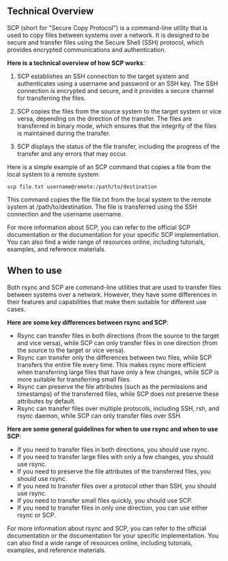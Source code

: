 ## Technical Overview

SCP (short for "Secure Copy Protocol") is a command-line utility that is used to copy files between systems over a network. It is designed to be secure and transfer files using the Secure Shell (SSH) protocol, which provides encrypted communications and authentication.

**Here is a technical overview of how SCP works**:

1. SCP establishes an SSH connection to the target system and authenticates using a username and password or an SSH key. The SSH connection is encrypted and secure, and it provides a secure channel for transferring the files.

1. SCP copies the files from the source system to the target system or vice versa, depending on the direction of the transfer. The files are transferred in binary mode, which ensures that the integrity of the files is maintained during the transfer.

1. SCP displays the status of the file transfer, including the progress of the transfer and any errors that may occur.

Here is a simple example of an SCP command that copies a file from the local system to a remote system:

```
scp file.txt username@remote:/path/to/destination
```
This command copies the file file.txt from the local system to the remote system at /path/to/destination. The file is transferred using the SSH connection and the username username.

For more information about SCP, you can refer to the official SCP documentation or the documentation for your specific SCP implementation. You can also find a wide range of resources online, including tutorials, examples, and reference materials.

## When to use

Both rsync and SCP are command-line utilities that are used to transfer files between systems over a network. However, they have some differences in their features and capabilities that make them suitable for different use cases.

**Here are some key differences between rsync and SCP**:

- Rsync can transfer files in both directions (from the source to the target and vice versa), while SCP can only transfer files in one direction (from the source to the target or vice versa).
- Rsync can transfer only the differences between two files, while SCP transfers the entire file every time. This makes rsync more efficient when transferring large files that have only a few changes, while SCP is more suitable for transferring small files.
- Rsync can preserve the file attributes (such as the permissions and timestamps) of the transferred files, while SCP does not preserve these attributes by default.
- Rsync can transfer files over multiple protocols, including SSH, rsh, and rsync daemon, while SCP can only transfer files over SSH.

**Here are some general guidelines for when to use rsync and when to use SCP**:

- If you need to transfer files in both directions, you should use rsync.
- If you need to transfer large files with only a few changes, you should use rsync.
- If you need to preserve the file attributes of the transferred files, you should use rsync.
- If you need to transfer files over a protocol other than SSH, you should use rsync.
- If you need to transfer small files quickly, you should use SCP.
- If you need to transfer files in only one direction, you can use either rsync or SCP.

For more information about rsync and SCP, you can refer to the official documentation or the documentation for your specific implementation. You can also find a wide range of resources online, including tutorials, examples, and reference materials.

